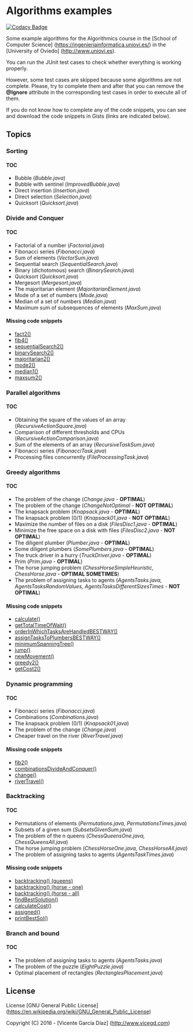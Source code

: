 # Algorithms examples
[![Codacy Badge](https://api.codacy.com/project/badge/Grade/21d46090787040e39b2c1c6621b81ece)](https://www.codacy.com/app/colunga91/algorithms?utm_source=github.com&amp;utm_medium=referral&amp;utm_content=ZenMaster91/algorithms&amp;utm_campaign=Badge_Grade)

Some example algorithms for the Algorithmics course in the [School of Computer Science] (https://ingenieriainformatica.uniovi.es/) in the [University of Oviedo] (http://www.uniovi.es).

You can run the JUnit test cases to check whether everything is working properly. 

However, some test cases are skipped because some algorithms are not complete. Please, try to complete them and after that you can remove the **@Ignore** attribute in the corresponding test cases in order to execute all of them.

If you do not know how to complete any of the code snippets, you can see and download the code snippets in Gists (links are indicated below). 

## Topics

### Sorting
#### TOC
* Bubble (*Bubble.java*)
* Bubble with sentinel (*ImprovedBubble.java*)
* Direct insertion (*Insertion.java*)
* Direct selection (*Selection.java*)
* Quicksort (*Quicksort.java*)

### Divide and Conquer

#### TOC
* Factorial of a number (*Factorial.java*)
* Fibonacci series (*Fibonacci.java*)
* Sum of elements (*VectorSum.java*)
* Sequential search (*SequentialSearch.java*)
* Binary (dichotomous) search (*BinarySearch.java*)
* Quicksort (*Quicksort.java*)
* Mergesort (*Mergesort.java*)
* The majoritarian element (*MajoritarianElement.java*)
* Mode of a set of numbers (*Mode.java*)
* Median of a set of numbers (*Median.java*)
* Maximum sum of subsequences of elements (*MaxSum.java*)

#### Missing code snippets
* [fact2()](https://gist.github.com/vicegd/7553ecb737c0f888a870)
* [fib4()](https://gist.github.com/vicegd/6b5061139d53f620f52a)
* [sequentialSearch2()](https://gist.github.com/vicegd/f99718b268841865c2e8)
* [binarySearch2()](https://gist.github.com/vicegd/0220c92fa1525806ccbc)
* [majoritarian2()](https://gist.github.com/vicegd/723110ab76e7b5750f64)
* [mode2()](https://gist.github.com/vicegd/93eb127241b916e04110)
* [median1()](https://gist.github.com/vicegd/720801a57e72b364b97c)
* [maxsum2()](https://gist.github.com/vicegd/f24a1b8262707217f5f6)

### Parallel algorithms

#### TOC
* Obtaining the square of the values of an array (*RecursiveActionSquare.java*)
* Comparison of different thresholds and CPUs (*RecursiveActionComparison.java*)
* Sum of the elements of an array (*RecursiveTaskSum.java*)
* Fibonacci series (*FibonacciTask.java*)
* Processing files concurrently (*FileProcessingTask.java*)

### Greedy algorithms

#### TOC
* The problem of the change (*Change.java* - **OPTIMAL**)
* The problem of the change (*ChangeNotOptimal* - **NOT OPTIMAL**)
* The knapsack problem (*Knapsack.java* - **OPTIMAL**)
* The knapsack problem (0/1) (*Knapsack01.java* - **NOT OPTIMAL**)
* Maximize the number of files on a disk (*FilesDisc1.java* - **OPTIMAL**)
* Minimize the free space on a disk with files (*FilesDisc2.java* - **NOT OPTIMAL**)
* The diligent plumber (*Plumber.java* - **OPTIMAL**)
* Some diligent plumbers (*SomePlumbers.java* - **OPTIMAL**)
* The truck driver in a hurry (*TruckDriver.java* - **OPTIMAL**)
* Prim (*Prim.java* - **OPTIMAL**)
* The horse jumping problem (*ChessHorseSimpleHeuristic, ChessHorse.java* - **OPTIMAL SOMETIMES**)
* The problem of assigning tasks to agents (*AgentsTasks.java, AgentsTasksRandomValues, AgentsTasksDifferentSizesTimes* - **NOT OPTIMAL**)

#### Missing code snippets
* [calculate()](https://gist.github.com/vicegd/33fb652c42f6d659e294)
* [getTotalTimeOfWait()](https://gist.github.com/vicegd/a1cf2dea92c46e615682)
* [orderInWhichTasksAreHandledBESTWAY()](https://gist.github.com/vicegd/6a2536b070fd904eb24f)
* [assignTasksToPlumbersBESTWAY()](https://gist.github.com/vicegd/535378f474fa0c072e51)
* [minimumSpanningTree()](https://gist.github.com/vicegd/26a8aa81469bf904eab6)
* [jump()](https://gist.github.com/vicegd/a756666382190c037cba)
* [newMovement()](https://gist.github.com/vicegd/71f6e3ae15d79e644d86)
* [greedy2()](https://gist.github.com/vicegd/1ed82e1b03e487955c1a)
* [getCost2()](https://gist.github.com/vicegd/aba41de7c68ff2f90236)

### Dynamic programming

#### TOC
* Fibonacci series (*Fibonacci.java*)
* Combinations (*Combinations.java*)
* The knapsack problem (0/1) (*Knapsack01.java*)
* The problem of the change (*Change.java*)
* Cheaper travel on the river (*RiverTravel.java*)

#### Missing code snippets
* [fib2()](https://gist.github.com/vicegd/e42b1b4a86c3993ca9f1)
* [combinationsDivideAndConquer()](https://gist.github.com/vicegd/e64eae49928f982e43e4)
* [change()](https://gist.github.com/vicegd/81ce8a0f19a83cbedc7f)
* [riverTravel()](https://gist.github.com/vicegd/6904f0fc73561f6fcf79)

### Backtracking

#### TOC
* Permutations of elements (*Permutations.java, PermutationsTimes.java*)
* Subsets of a given sum (*SubsetsGivenSum.java*)
* The problem of the n queens (*ChessQueensOne.java, ChessQueensAll.java*)
* The horse jumping problem (*ChessHorseOne.java, ChessHorseAll.java*)
* The problem of assigning tasks to agents (*AgentsTaskTimes.java*)

#### Missing code snippets
* [backtracking() (queens)](https://gist.github.com/vicegd/b28e6c5b49878b93270b)
* [backtracking() (horse - one)](https://gist.github.com/vicegd/4f4475e7b66fbd4c9f2f )
* [backtracking() (horse - all)](https://gist.github.com/vicegd/ec8981ca9c674662c862)
* [findBestSolution()](https://gist.github.com/vicegd/5c7d325df9e2ee880094 )
* [calculateCost()](https://gist.github.com/vicegd/f8241289b9f11e4efa70)
* [assigned()](https://gist.github.com/vicegd/e7260dde753c95ec5525)
* [printBestSol()](https://gist.github.com/vicegd/99a2df03bbb0eeb32685)

### Branch and bound

#### TOC
* The problem of assigning tasks to agents  (*AgentsTasks.java*)
* The problem of the puzzle  (*EightPuzzle.java*)
* Optimal placement of rectangles (*RectanglesPlacement.java*)

## License

License [GNU General Public License] (https://en.wikipedia.org/wiki/GNU_General_Public_License)

Copyright (C) 2016 - [Vicente García Díaz] (http://www.vicegd.com)
